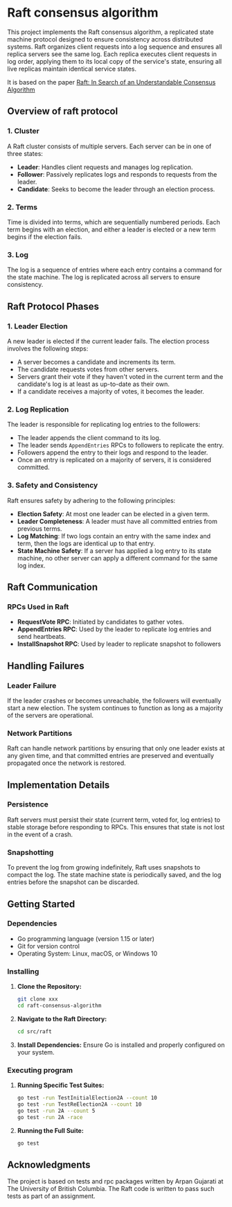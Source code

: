 # Raft consensus algorithm


This project implements the Raft consensus algorithm, a replicated state machine protocol designed to ensure consistency across distributed systems. Raft organizes client requests into a log sequence and ensures all replica servers see the same log. Each replica executes client requests in log order, applying them to its local copy of the service's state, ensuring all live replicas maintain identical service states.

It is based on the paper [Raft: In Search of an Understandable Consensus Algorithm](./docs/RAFT-ATC2014-Extended.pdf)


## Overview of raft protocol

### 1. Cluster
A Raft cluster consists of multiple servers. Each server can be in one of three states:
- **Leader**: Handles client requests and manages log replication.
- **Follower**: Passively replicates logs and responds to requests from the leader.
- **Candidate**: Seeks to become the leader through an election process.

### 2. Terms
Time is divided into terms, which are sequentially numbered periods. Each term begins with an election, and either a leader is elected or a new term begins if the election fails.

### 3. Log
The log is a sequence of entries where each entry contains a command for the state machine. The log is replicated across all servers to ensure consistency.

## Raft Protocol Phases

### 1. Leader Election
A new leader is elected if the current leader fails. The election process involves the following steps:
- A server becomes a candidate and increments its term.
- The candidate requests votes from other servers.
- Servers grant their vote if they haven't voted in the current term and the candidate's log is at least as up-to-date as their own.
- If a candidate receives a majority of votes, it becomes the leader.

### 2. Log Replication
The leader is responsible for replicating log entries to the followers:
- The leader appends the client command to its log.
- The leader sends `AppendEntries` RPCs to followers to replicate the entry.
- Followers append the entry to their logs and respond to the leader.
- Once an entry is replicated on a majority of servers, it is considered committed.

### 3. Safety and Consistency
Raft ensures safety by adhering to the following principles:
- **Election Safety**: At most one leader can be elected in a given term.
- **Leader Completeness**: A leader must have all committed entries from previous terms.
- **Log Matching**: If two logs contain an entry with the same index and term, then the logs are identical up to that entry.
- **State Machine Safety**: If a server has applied a log entry to its state machine, no other server can apply a different command for the same log index.

## Raft Communication

### RPCs Used in Raft
- **RequestVote RPC**: Initiated by candidates to gather votes.
- **AppendEntries RPC**: Used by the leader to replicate log entries and send heartbeats.
- **InstallSnapshot RPC**: Used by leader to replicate snapshot to followers

## Handling Failures

### Leader Failure
If the leader crashes or becomes unreachable, the followers will eventually start a new election. The system continues to function as long as a majority of the servers are operational.

### Network Partitions
Raft can handle network partitions by ensuring that only one leader exists at any given time, and that committed entries are preserved and eventually propagated once the network is restored.

## Implementation Details

### Persistence
Raft servers must persist their state (current term, voted for, log entries) to stable storage before responding to RPCs. This ensures that state is not lost in the event of a crash.

### Snapshotting
To prevent the log from growing indefinitely, Raft uses snapshots to compact the log. The state machine state is periodically saved, and the log entries before the snapshot can be discarded.

## Getting Started

### Dependencies

* Go programming language (version 1.15 or later)
* Git for version control
* Operating System: Linux, macOS, or Windows 10

### Installing

1. **Clone the Repository:**
    ```sh
    git clone xxx
    cd raft-consensus-algorithm
    ```

2. **Navigate to the Raft Directory:**
    ```sh
    cd src/raft
    ```

3. **Install Dependencies:**
    Ensure Go is installed and properly configured on your system.

### Executing program

1. **Running Specific Test Suites:**
    ```sh
    go test -run TestInitialElection2A --count 10
    go test -run TestReElection2A --count 10
    go test -run 2A --count 5
    go test -run 2A -race
    ```

2. **Running the Full Suite:**
    ```sh
    go test
    ```


## Acknowledgments

The project is based on tests and rpc packages written by Arpan Gujarati at The University of British Columbia. The Raft code is written to pass such tests as part of an assignment.